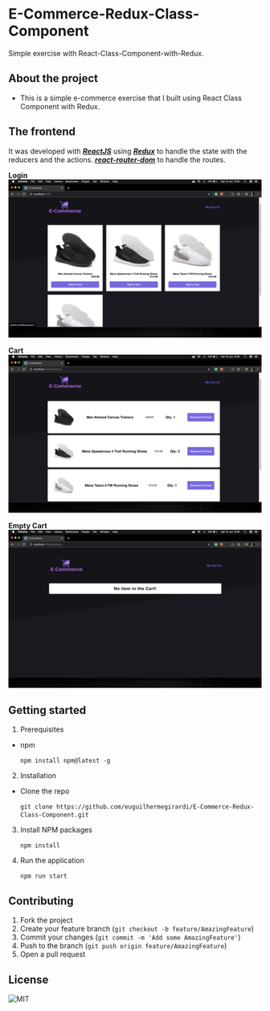 # E-Commerce-Redux-Class-Component
Simple exercise with React-Class-Component-with-Redux.

## About the project

- This is a simple e-commerce exercise that I built using React Class Component with Redux. 

## The frontend

It was developed with [**_ReactJS_**](https://reactjs.org/) using [**_Redux_**](https://redux.js.org/) to handle the state with the reducers and the actions.
[**_react-router-dom_**](https://www.npmjs.com/package/react-router-dom) to handle the routes.

**Login**
![home](.github/home.png)

**Cart**
![cart-page](.github/cart.png)

**Empty Cart**
![empty-cart](.github/empty-cart.png)

## Getting started

1.  Prerequisites

- npm

      npm install npm@latest -g

2. Installation

- Clone the repo

      git clone https://github.com/euguilhermegirardi/E-Commerce-Redux-Class-Component.git

3. Install NPM packages

       npm install

4. Run the application

       npm run start

## Contributing

1.  Fork the project
2.  Create your feature branch (`git checkout -b feature/AmazingFeature`)
3.  Commit your changes (`git commit -m 'Add some AmazingFeature'`)
4.  Push to the branch (`git push origin feature/AmazingFeature`)
5.  Open a pull request

## License

![MIT](https://img.shields.io/badge/License-MIT-blue.svg)
